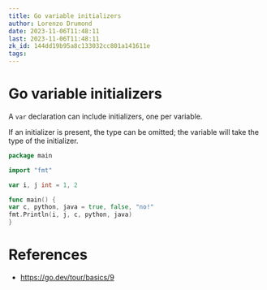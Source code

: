 ```yaml
---
title: Go variable initializers
author: Lorenzo Drumond
date: 2023-11-06T11:48:11
last: 2023-11-06T11:48:11
zk_id: 144dd19b95a8c133032cc801a141611e
tags: 
---
```



# Go variable initializers
A `var` declaration can include initializers, one per variable.

If an initializer is present, the type can be omitted; the variable will take the type of the initializer.

```go
package main

import "fmt"

var i, j int = 1, 2

func main() {
var c, python, java = true, false, "no!"
fmt.Println(i, j, c, python, java)
}
```

# References
- https://go.dev/tour/basics/9
